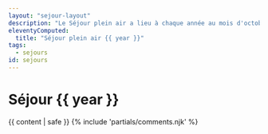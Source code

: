 ```yaml
---
layout: "sejour-layout"
description: "Le Séjour plein air a lieu à chaque année au mois d'octobre. c'est l'occasion pour les étudiants du cours l'Adulte le sport et le plein air de réaliser leurs projets."
eleventyComputed:
  title: "Séjour plein air {{ year }}"
tags:
  - sejours
id: sejours
---
```

# Séjour {{ year }}
{{ content | safe }}
{% include 'partials/comments.njk' %}